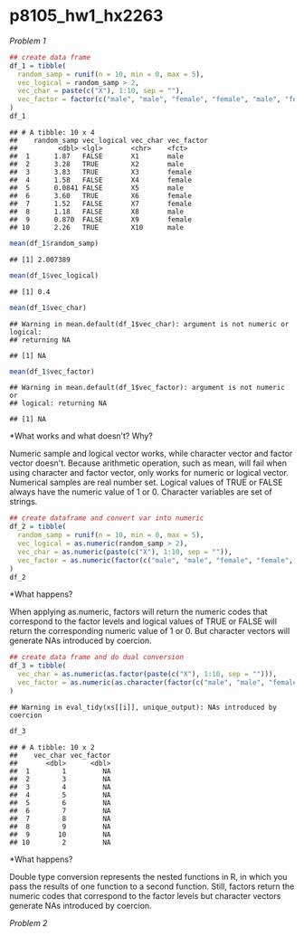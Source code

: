 p8105\_hw1\_hx2263
================

*Problem 1*

``` r
## create data frame
df_1 = tibble(
  random_samp = runif(n = 10, min = 0, max = 5),
  vec_logical = random_samp > 2,
  vec_char = paste(c("X"), 1:10, sep = ""),
  vec_factor = factor(c("male", "male", "female", "female", "male", "female", "female", "male", "female", "male"))
)
df_1 
```

    ## # A tibble: 10 x 4
    ##    random_samp vec_logical vec_char vec_factor
    ##          <dbl> <lgl>       <chr>    <fct>     
    ##  1      1.87   FALSE       X1       male      
    ##  2      3.28   TRUE        X2       male      
    ##  3      3.83   TRUE        X3       female    
    ##  4      1.58   FALSE       X4       female    
    ##  5      0.0841 FALSE       X5       male      
    ##  6      3.60   TRUE        X6       female    
    ##  7      1.52   FALSE       X7       female    
    ##  8      1.18   FALSE       X8       male      
    ##  9      0.870  FALSE       X9       female    
    ## 10      2.26   TRUE        X10      male

``` r
mean(df_1$random_samp)
```

    ## [1] 2.007389

``` r
mean(df_1$vec_logical)
```

    ## [1] 0.4

``` r
mean(df_1$vec_char)
```

    ## Warning in mean.default(df_1$vec_char): argument is not numeric or logical:
    ## returning NA

    ## [1] NA

``` r
mean(df_1$vec_factor)
```

    ## Warning in mean.default(df_1$vec_factor): argument is not numeric or
    ## logical: returning NA

    ## [1] NA

\*What works and what doesn’t? Why?

Numeric sample and logical vector works, while character vector and factor vector doesn't. Because arithmetic operation, such as mean, will fail when using character and factor vector, only works for numeric or logical vector. Numerical samples are real number set. Logical values of TRUE or FALSE always have the numeric value of 1 or 0. Character variables are set of strings.

``` r
## create dataframe and convert var into numeric
df_2 = tibble(
  random_samp = runif(n = 10, min = 0, max = 5),
  vec_logical = as.numeric(random_samp > 2),
  vec_char = as.numeric(paste(c("X"), 1:10, sep = "")),
  vec_factor = as.numeric(factor(c("male", "male", "female", "female", "male", "female", "female", "male", "female", "male")))
)
df_2 
```

\*What happens?

When applying as.numeric, factors will return the numeric codes that correspond to the factor levels and logical values of TRUE or FALSE will return the corresponding numeric value of 1 or 0. But character vectors will generate NAs introduced by coercion.

``` r
## create data frame and do dual conversion
df_3 = tibble(
  vec_char = as.numeric(as.factor(paste(c("X"), 1:10, sep = ""))),
  vec_factor = as.numeric(as.character(factor(c("male", "male", "female", "female", "male", "female", "female", "male", "female", "male"))))
)
```

    ## Warning in eval_tidy(xs[[i]], unique_output): NAs introduced by coercion

``` r
df_3 
```

    ## # A tibble: 10 x 2
    ##    vec_char vec_factor
    ##       <dbl>      <dbl>
    ##  1        1         NA
    ##  2        3         NA
    ##  3        4         NA
    ##  4        5         NA
    ##  5        6         NA
    ##  6        7         NA
    ##  7        8         NA
    ##  8        9         NA
    ##  9       10         NA
    ## 10        2         NA

\*What happens?

Double type conversion represents the nested functions in R, in which you pass the results of one function to a second function. Still, factors return the numeric codes that correspond to the factor levels but character vectors generate NAs introduced by coercion.

*Problem 2*
